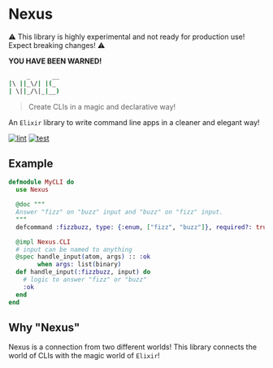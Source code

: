 # Nexus

⚠️ This library is highly experimental and not ready for production use! Expect breaking changes! ⚠️

**YOU HAVE BEEN WARNED!**

```sh
     _      __
|\ ||_\/| |(_
| \||_/\|_|__)
```

> Create CLIs in a magic and declarative way!

An `Elixir` library to write command line apps in a cleaner and elegant way!

[![lint](https://github.com/zoedsoupe/nexus/actions/workflows/lint.yml/badge.svg)](https://github.com/zoedsoupe/nexus/actions/workflows/lint.yml)
[![test](https://github.com/zoedsoupe/nexus/actions/workflows/test.yml/badge.svg)](https://github.com/zoedsoupe/nexus/actions/workflows/test.yml)

## Example

```elixir dark
defmodule MyCLI do
  use Nexus

  @doc """
  Answer "fizz" on "buzz" input and "buzz" on "fizz" input.
  """
  defcommand :fizzbuzz, type: {:enum, ["fizz", "buzz"]}, required?: true

  @impl Nexus.CLI
  # input can be named to anything
  @spec handle_input(atom, args) :: :ok
        when args: list(binary)
  def handle_input(:fizzbuzz, input) do
    # logic to answer "fizz" or "buzz"
    :ok
  end
end
```

## Why "Nexus"

Nexus is a connection from two different worlds! This library connects the world of CLIs with the magic world of `Elixir`!
